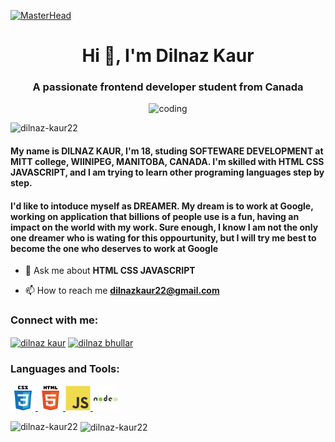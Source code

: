 [![MasterHead](https://retool.com/blog/content/images/2022/02/gotchas-git-github-banner-1.png)](https://github.com/Dilnaz-kaur22)
<h1 align="center">Hi 👋, I'm Dilnaz Kaur</h1>
<h3 align="center">A passionate frontend developer student from Canada</h3>
<p align="center"><img  width="600" alt="coding" src="https://repository-images.githubusercontent.com/462900780/0a10af70-6cbf-46df-9071-0ff586a3b1d6"><p>

<p float="right"> <img src="https://komarev.com/ghpvc/?username=dilnaz-kaur22&label=Profile%20views&color=0e75b6&style=flat" alt="dilnaz-kaur22" /> </p>

<h4> My name is DILNAZ KAUR, I'm 18, studing SOFTEWARE DEVELOPMENT at MITT college, WIINIPEG, MANITOBA, CANADA. I'm skilled with HTML CSS JAVASCRIPT, and I am trying to learn other programing languages step by step. </h4>

<h4>I'd like to intoduce myself as DREAMER. My dream is to work at Google, working on application that billions of people use is a fun, having an impact on the world with my work. Sure enough, I know I am not the only one dreamer who is wating for this oppourtunity, but I will try me best to become the one who deserves to work at Google</h4>

- 💬 Ask me about **HTML CSS JAVASCRIPT**

- 📫 How to reach me **dilnazkaur22@gmail.com**
<h3 align="left">Connect with me:</h3>
<p align="left">
<a href="https://linkedin.com/in/dilnaz kaur" target="blank"><img align="center" src="https://raw.githubusercontent.com/rahuldkjain/github-profile-readme-generator/master/src/images/icons/Social/linked-in-alt.svg" alt="dilnaz kaur" height="30" width="40" /></a>
<a href="https://fb.com/dilnaz bhullar" target="blank"><img align="center" src="https://raw.githubusercontent.com/rahuldkjain/github-profile-readme-generator/master/src/images/icons/Social/facebook.svg" alt="dilnaz bhullar" height="30" width="40" /></a>
</p>

<h3 align="left">Languages and Tools:</h3>
<p align="left"> <a href="https://www.w3schools.com/css/" target="_blank" rel="noreferrer"> <img src="https://raw.githubusercontent.com/devicons/devicon/master/icons/css3/css3-original-wordmark.svg" alt="css3" width="40" height="40"/> </a> <a href="https://www.w3.org/html/" target="_blank" rel="noreferrer"> <img src="https://raw.githubusercontent.com/devicons/devicon/master/icons/html5/html5-original-wordmark.svg" alt="html5" width="40" height="40"/> </a> <a href="https://developer.mozilla.org/en-US/docs/Web/JavaScript" target="_blank" rel="noreferrer"> <img src="https://raw.githubusercontent.com/devicons/devicon/master/icons/javascript/javascript-original.svg" alt="javascript" width="40" height="40"/> </a> <a href="https://nodejs.org" target="_blank" rel="noreferrer"> <img src="https://raw.githubusercontent.com/devicons/devicon/master/icons/nodejs/nodejs-original-wordmark.svg" alt="nodejs" width="40" height="40"/> </a> </p>

<p><img align="left" src="https://github-readme-stats.vercel.app/api/top-langs?username=dilnaz-kaur22&show_icons=true&locale=en&layout=compact" alt="dilnaz-kaur22" /></p>

<p>&nbsp;<img align="center" src="https://github-readme-stats.vercel.app/api?username=dilnaz-kaur22&show_icons=true&locale=en" alt="dilnaz-kaur22" /></p>


